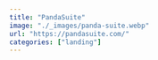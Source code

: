 ```yaml
---
title: "PandaSuite"
image: "./_images/panda-suite.webp"
url: "https://pandasuite.com/"
categories: ["landing"]
---
```

